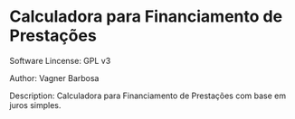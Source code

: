# Calculadora para Financiamento de Prestações

Software Lincense: GPL v3

Author: Vagner Barbosa

Description:
Calculadora para Financiamento de Prestações com base em juros simples.
